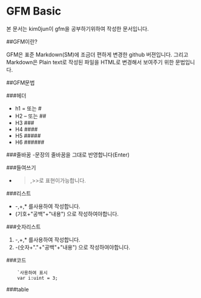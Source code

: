 GFM Basic
=================
본 문서는 kim0jun이 gfm을 공부하기위하여 작성한 문서입니다.  

##GFM이란?

GFM은 표준 Markdown(SM)에 조금더 편하게 변경한 github 버젼입니다. 
그리고 Markdown은 Plain text로 작성된 파일을 HTML로 변경해서 보여주기 위한 문법입니다.

##GFM문법

###헤더
- h1 = 또는 #
- H2 – 또는 ##
- H3 ### 
- H4 #### 
- H5 #####
- H6 ######

###줄바꿈
-문장의 줄바꿈을 그대로 반영합니다(Enter)

###들여쓰기
- >,>>로 표현이가능합니다.


###리스트
- -,+,* 를사용하여 작성합니다.
- (기호+"공백"+"내용") 으로 작성하여야합니다.

###숫자리스트
1. -,+,* 를사용하여 작성합니다.
2. -(숫자+"."+"공백"+"내용") 으로 작성하여야합니다.

###코드

```
    `사용하여 표시
    var i:uint = 3;
```

###table




